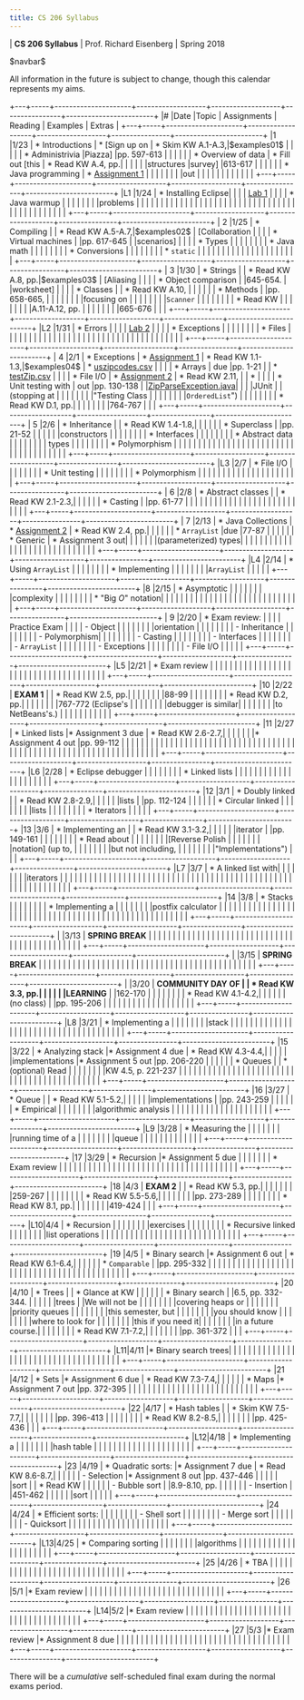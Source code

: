 ```yaml
---
title: CS 206 Syllabus
---
```


<div id="header">

| **CS 206 Syllabus**
| Prof. Richard Eisenberg
| Spring 2018

</div>

\$navbar\$

All information in the future is subject to change, though this calendar
represents my aims.

+---+-----+---------------------+-------------------+-------------------+----------------+------------------------+
|\# |Date |Topic                |  Assignments      | Reading           | Examples       |  Extras                |
+---+-----+---------------------+-------------------+-------------------+----------------+------------------------+
|1  |1/23 | * Introductions     | * [Sign up on     | * Skim KW A.1-A.3,|\$examples01\$  |                        |
|   |     | * Administrivia     |Piazza]            |pp. 597-613        |                |                        |
|   |     | * Overview of data  | * Fill out [this  | * Read KW A.4, pp.|                |                        |
|   |     |structures           |survey]            |613-617            |                |                        |
|   |     | * Java programming  | * [Assignment 1]  |                   |                |                        |
|   |     |                     |out                |                   |                |                        |
|   |     |                     |                   |                   |                |                        |
+---+-----+---------------------+-------------------+-------------------+----------------+------------------------+
|L1 |1/24 | * Installing Eclipse|                   |                   |                | [Lab 1]                |
|   |     | * Java warmup       |                   |                   |                |                        |
|   |     |problems             |                   |                   |                |                        |
|   |     |                     |                   |                   |                |                        |
|   |     |                     |                   |                   |                |                        |
|   |     |                     |                   |                   |                |                        |
|   |     |                     |                   |                   |                |                        |
|   |     |                     |                   |                   |                |                        |
+---+-----+---------------------+-------------------+-------------------+----------------+------------------------+
| 2 |1/25 | * Compiling         |                   | * Read KW A.5-A.7,|\$examples02\$  | [Collaboration         |
|   |     | * Virtual machines  |                   |pp. 617-645        |                |scenarios]              |
|   |     | * Types             |                   |                   |                |                        |
|   |     | * Java math         |                   |                   |                |                        |
|   |     | * Conversions       |                   |                   |                |                        |
|   |     | * `static`          |                   |                   |                |                        |
|   |     |                     |                   |                   |                |                        |
|   |     |                     |                   |                   |                |                        |
+---+-----+---------------------+-------------------+-------------------+----------------+------------------------+
| 3 |1/30 | * Strings           |                   | * Read KW A.8, pp.|\$examples03\$  | [Aliasing              |
|   |     | * Object comparison |                   |645-654.           |                |worksheet]              |
|   |     | * Classes           |                   | * Read KW A.10,   |                |                        |
|   |     | * Methods           |                   |pp. 658-665,       |                |                        |
|   |     |                     |                   |focusing on        |                |                        |
|   |     |                     |                   |`Scanner`          |                |                        |
|   |     |                     |                   | * Read KW         |                |                        |
|   |     |                     |                   |A.11-A.12, pp.     |                |                        |
|   |     |                     |                   |665-676            |                |                        |
+---+-----+---------------------+-------------------+-------------------+----------------+------------------------+
|L2 |1/31 | * Errors            |                   |                   |                | [Lab 2]                |
|   |     | * Exceptions        |                   |                   |                |                        |
|   |     | * Files             |                   |                   |                |                        |
|   |     |                     |                   |                   |                |                        |
|   |     |                     |                   |                   |                |                        |
|   |     |                     |                   |                   |                |                        |
|   |     |                     |                   |                   |                |                        |
+---+-----+---------------------+-------------------+-------------------+----------------+------------------------+
| 4 |2/1  | * Exceptions        | * [Assignment 1]  | * Read KW 1.1-1.3,|\$examples04\$  | * [uszipcodes.csv]     |
|   |     | * Arrays            |        due        |pp. 1-21           |                | * [testZip.csv]        |
|   |     | * File I/O          | * [Assignment 2]  | * Read KW 2.11,   |                | *                      |
|   |     | * Unit testing with |        out        |pp. 130-138        |                |[ZipParseException.java]|
|   |     |JUnit                |                   |(stopping at       |                |                        |
|   |     |                     |                   |"Testing Class     |                |                        |
|   |     |                     |                   |`OrderedList`")    |                |                        |
|   |     |                     |                   | * Read KW D.1, pp.|                |                        |
|   |     |                     |                   |764-767            |                |                        |
+---+-----+---------------------+-------------------+-------------------+----------------+------------------------+
| 5 |2/6  | * Inheritance       |                   | * Read KW 1.4-1.8,|                |                        |
|   |     | * Superclass        |                   |pp. 21-52          |                |                        |
|   |     |constructors         |                   |                   |                |                        |
|   |     | * Interfaces        |                   |                   |                |                        |
|   |     | * Abstract data     |                   |                   |                |                        |
|   |     |  types              |                   |                   |                |                        |
|   |     | * Polymorphism      |                   |                   |                |                        |
|   |     |                     |                   |                   |                |                        |
|   |     |                     |                   |                   |                |                        |
|   |     |                     |                   |                   |                |                        |
|   |     |                     |                   |                   |                |                        |
+---+-----+---------------------+-------------------+-------------------+----------------+------------------------+
|L3 |2/7  | * File I/O          |                   |                   |                |                        |
|   |     | * Unit testing      |                   |                   |                |                        |
|   |     | * Polymorphism      |                   |                   |                |                        |
|   |     |                     |                   |                   |                |                        |
|   |     |                     |                   |                   |                |                        |
+---+-----+---------------------+-------------------+-------------------+----------------+------------------------+
| 6 |2/8  | * Abstract classes  |                   | * Read KW 2.1-2.3,|                |                        |
|   |     | * Casting           |                   |pp. 61-77          |                |                        |
|   |     |                     |                   |                   |                |                        |
|   |     |                     |                   |                   |                |                        |
|   |     |                     |                   |                   |                |                        |
+---+-----+---------------------+-------------------+-------------------+----------------+------------------------+
| 7 |2/13 | * Java Collections  | * [Assignment 2]  | * Read KW 2.4, pp.|                |                        |
|   |     | * `ArrayList`       |due                |77-87              |                |                        |
|   |     | * Generic           | * Assignment 3 out|                   |                |                        |
|   |     |(parameterized) types|                   |                   |                |                        |
|   |     |                     |                   |                   |                |                        |
|   |     |                     |                   |                   |                |                        |
|   |     |                     |                   |                   |                |                        |
+---+-----+---------------------+-------------------+-------------------+----------------+------------------------+
|L4 |2/14 | * Using `ArrayList` |                   |                   |                |                        |
|   |     | * Implementing      |                   |                   |                |                        |
|   |     |`ArrayList`          |                   |                   |                |                        |
+---+-----+---------------------+-------------------+-------------------+----------------+------------------------+
|8  |2/15 | * Asymptotic        |                   |                   |                |                        |
|   |     |complexity           |                   |                   |                |                        |
|   |     | * "Big $O$" notation|                   |                   |                |                        |
|   |     |                     |                   |                   |                |                        |
|   |     |                     |                   |                   |                |                        |
|   |     |                     |                   |                   |                |                        |
+---+-----+---------------------+-------------------+-------------------+----------------+------------------------+
| 9 |2/20 | * Exam review:      |                   |                   |                | Practice Exam          |
|   |     |       - Object      |                   |                   |                |                        |
|   |     |orientation          |                   |                   |                |                        |
|   |     |       - Inheritance |                   |                   |                |                        |
|   |     |       - Polymorphism|                   |                   |                |                        |
|   |     |       - Casting     |                   |                   |                |                        |
|   |     |       - Interfaces  |                   |                   |                |                        |
|   |     |       - `ArrayList` |                   |                   |                |                        |
|   |     |       - Exceptions  |                   |                   |                |                        |
|   |     |       - File I/O    |                   |                   |                |                        |
+---+-----+---------------------+-------------------+-------------------+----------------+------------------------+
|L5 |2/21 | * Exam review       |                   |                   |                |                        |
|   |     |                     |                   |                   |                |                        |
|   |     |                     |                   |                   |                |                        |
|   |     |                     |                   |                   |                |                        |
|   |     |                     |                   |                   |                |                        |
+---+-----+---------------------+-------------------+-------------------+----------------+------------------------+
|10 |2/22 | **EXAM 1**          |                   | * Read KW 2.5, pp.|                |                        |
|   |     |                     |                   |88-99              |                |                        |
|   |     |                     |                   | * Read KW D.2, pp.|                |                        |
|   |     |                     |                   |767-772 (Eclipse's |                |                        |
|   |     |                     |                   |debugger is similar|                |                        |
|   |     |                     |                   |to NetBeans's.)    |                |                        |
|   |     |                     |                   |                   |                |                        |
+---+-----+---------------------+-------------------+-------------------+----------------+------------------------+
|11 |2/27 | * Linked lists      |* Assignment 3 due | * Read KW 2.6-2.7,|                |                        |
|   |     |                     |* Assignment 4 out |pp. 99-112         |                |                        |
|   |     |                     |                   |                   |                |                        |
|   |     |                     |                   |                   |                |                        |
|   |     |                     |                   |                   |                |                        |
|   |     |                     |                   |                   |                |                        |
|   |     |                     |                   |                   |                |                        |
|   |     |                     |                   |                   |                |                        |
|   |     |                     |                   |                   |                |                        |
|   |     |                     |                   |                   |                |                        |
+---+-----+---------------------+-------------------+-------------------+----------------+------------------------+
|L6 |2/28 | * Eclipse debugger  |                   |                   |                |                        |
|   |     | * Linked lists      |                   |                   |                |                        |
|   |     |                     |                   |                   |                |                        |
|   |     |                     |                   |                   |                |                        |
+---+-----+---------------------+-------------------+-------------------+----------------+------------------------+
|12 |3/1  | * Doubly linked     |                   | * Read KW 2.8-2.9,|                |                        |
|   |     |lists                |                   |pp. 112-124        |                |                        |
|   |     | * Circular linked   |                   |                   |                |                        |
|   |     |lists                |                   |                   |                |                        |
|   |     | * Iterators         |                   |                   |                |                        |
+---+-----+---------------------+-------------------+-------------------+----------------+------------------------+
|13 |3/6  | * Implementing an   |                   | * Read KW 3.1-3.2,|                |                        |
|   |     |iterator             |                   |pp. 149-161        |                |                        |
|   |     |                     |                   | * Read about      |                |                        |
|   |     |                     |                   |[Reverse Polish    |                |                        |
|   |     |                     |                   |notation] (up to,  |                |                        |
|   |     |                     |                   |but not including, |                |                        |
|   |     |                     |                   |"Implementations") |                |                        |
+---+-----+---------------------+-------------------+-------------------+----------------+------------------------+
|L7 |3/7  | * A linked list with|                   |                   |                |                        |
|   |     |iterators            |                   |                   |                |                        |
|   |     |                     |                   |                   |                |                        |
|   |     |                     |                   |                   |                |                        |
|   |     |                     |                   |                   |                |                        |
|   |     |                     |                   |                   |                |                        |
|   |     |                     |                   |                   |                |                        |
|   |     |                     |                   |                   |                |                        |
|   |     |                     |                   |                   |                |                        |
+---+-----+---------------------+-------------------+-------------------+----------------+------------------------+
|14 |3/8  | * Stacks            |                   |                   |                |                        |
|   |     | * Implementing a    |                   |                   |                |                        |
|   |     |postfix calculator   |                   |                   |                |                        |
|   |     |                     |                   |                   |                |                        |
|   |     |                     |                   |                   |                |                        |
|   |     |                     |                   |                   |                |                        |
|   |     |                     |                   |                   |                |                        |
|   |     |                     |                   |                   |                |                        |
|   |     |                     |                   |                   |                |                        |
+---+-----+---------------------+-------------------+-------------------+----------------+------------------------+
|   |3/13 | **SPRING BREAK**    |                   |                   |                |                        |
|   |     |                     |                   |                   |                |                        |
|   |     |                     |                   |                   |                |                        |
|   |     |                     |                   |                   |                |                        |
|   |     |                     |                   |                   |                |                        |
|   |     |                     |                   |                   |                |                        |
+---+-----+---------------------+-------------------+-------------------+----------------+------------------------+
|   |3/15 | **SPRING BREAK**    |                   |                   |                |                        |
|   |     |                     |                   |                   |                |                        |
|   |     |                     |                   |                   |                |                        |
|   |     |                     |                   |                   |                |                        |
|   |     |                     |                   |                   |                |                        |
|   |     |                     |                   |                   |                |                        |
+---+-----+---------------------+-------------------+-------------------+----------------+------------------------+
|   |3/20 | **COMMUNITY DAY OF  |                   | * Read KW 3.3, pp.|                |                        |
|   |     |LEARNING**           |                   |162-170            |                |                        |
|   |     |                     |                   | * Read KW 4.1-4.2,|                |                        |
|   |     |(no class)           |                   |pp. 195-206        |                |                        |
|   |     |                     |                   |                   |                |                        |
|   |     |                     |                   |                   |                |                        |
+---+-----+---------------------+-------------------+-------------------+----------------+------------------------+
|L8 |3/21 | * Implementing a    |                   |                   |                |                        |
|   |     |stack                |                   |                   |                |                        |
|   |     |                     |                   |                   |                |                        |
|   |     |                     |                   |                   |                |                        |
|   |     |                     |                   |                   |                |                        |
|   |     |                     |                   |                   |                |                        |
+---+-----+---------------------+-------------------+-------------------+----------------+------------------------+
|15 |3/22 | * Analyzing stack   |* Assignment 4 due | * Read KW 4.3-4.4,|                |                        |
|   |     |implementations      |* Assignment 5 out |pp. 206-220        |                |                        |
|   |     | * Queues            |                   | * (optional) Read |                |                        |
|   |     |                     |                   |KW 4.5, p. 221-237 |                |                        |
|   |     |                     |                   |                   |                |                        |
|   |     |                     |                   |                   |                |                        |
|   |     |                     |                   |                   |                |                        |
|   |     |                     |                   |                   |                |                        |
|   |     |                     |                   |                   |                |                        |
+---+-----+---------------------+-------------------+-------------------+----------------+------------------------+
|16 |3/27 | * Queue             |                   | * Read KW 5.1-5.2,|                |                        |
|   |     |implementations      |                   |pp. 243-259        |                |                        |
|   |     | * Empirical         |                   |                   |                |                        |
|   |     |algorithmic analysis |                   |                   |                |                        |
|   |     |                     |                   |                   |                |                        |
|   |     |                     |                   |                   |                |                        |
+---+-----+---------------------+-------------------+-------------------+----------------+------------------------+
|L9 |3/28 | * Measuring the     |                   |                   |                |                        |
|   |     |running time of a    |                   |                   |                |                        |
|   |     |queue                |                   |                   |                |                        |
|   |     |                     |                   |                   |                |                        |
+---+-----+---------------------+-------------------+-------------------+----------------+------------------------+
|17 |3/29 | * Recursion         |* Assignment 5 due |                   |                |                        |
|   |     | * Exam review       |                   |                   |                |                        |
|   |     |                     |                   |                   |                |                        |
|   |     |                     |                   |                   |                |                        |
|   |     |                     |                   |                   |                |                        |
|   |     |                     |                   |                   |                |                        |
+---+-----+---------------------+-------------------+-------------------+----------------+------------------------+
|18 |4/3  | **EXAM 2**          |                   | * Read KW 5.3, pp.|                |                        |
|   |     |                     |                   |259-267            |                |                        |
|   |     |                     |                   | * Read KW 5.5-5.6,|                |                        |
|   |     |                     |                   |pp. 273-289        |                |                        |
|   |     |                     |                   | * Read KW 8.1, pp.|                |                        |
|   |     |                     |                   |419-424            |                |                        |
+---+-----+---------------------+-------------------+-------------------+----------------+------------------------+
|L10|4/4  | * Recursion         |                   |                   |                |                        |
|   |     |exercises            |                   |                   |                |                        |
|   |     | * Recursive linked  |                   |                   |                |                        |
|   |     |list operations      |                   |                   |                |                        |
|   |     |                     |                   |                   |                |                        |
|   |     |                     |                   |                   |                |                        |
|   |     |                     |                   |                   |                |                        |
+---+-----+---------------------+-------------------+-------------------+----------------+------------------------+
|19 |4/5  | * Binary search     |* Assignment 6 out | * Read KW 6.1-6.4,|                |                        |
|   |     | * `Comparable`      |                   |pp. 295-332        |                |                        |
|   |     |                     |                   |                   |                |                        |
|   |     |                     |                   |                   |                |                        |
|   |     |                     |                   |                   |                |                        |
|   |     |                     |                   |                   |                |                        |
|   |     |                     |                   |                   |                |                        |
+---+-----+---------------------+-------------------+-------------------+----------------+------------------------+
|20 |4/10 | * Trees             |                   | * Glance at KW    |                |                        |
|   |     | * Binary search     |                   |6.5, pp. 332-344.  |                |                        |
|   |     |trees                |                   |We will not be     |                |                        |
|   |     |                     |                   |covering heaps or  |                |                        |
|   |     |                     |                   |priority queues    |                |                        |
|   |     |                     |                   |this semester, but |                |                        |
|   |     |                     |                   |you should know    |                |                        |
|   |     |                     |                   |where to look for  |                |                        |
|   |     |                     |                   |this if you need it|                |                        |
|   |     |                     |                   |in a future course.|                |                        |
|   |     |                     |                   | * Read KW 7.1-7.2,|                |                        |
|   |     |                     |                   |pp. 361-372        |                |                        |
+---+-----+---------------------+-------------------+-------------------+----------------+------------------------+
|L11|4/11 |* Binary search trees|                   |                   |                |                        |
|   |     |                     |                   |                   |                |                        |
|   |     |                     |                   |                   |                |                        |
|   |     |                     |                   |                   |                |                        |
|   |     |                     |                   |                   |                |                        |
+---+-----+---------------------+-------------------+-------------------+----------------+------------------------+
|21 |4/12 | * Sets              |* Assignment 6 due | * Read KW 7.3-7.4,|                |                        |
|   |     | * Maps              |* Assignment 7 out |pp. 372-395        |                |                        |
|   |     |                     |                   |                   |                |                        |
|   |     |                     |                   |                   |                |                        |
|   |     |                     |                   |                   |                |                        |
+---+-----+---------------------+-------------------+-------------------+----------------+------------------------+
|22 |4/17 | * Hash tables       |                   | * Skim KW 7.5-7.7,|                |                        |
|   |     |                     |                   |pp. 396-413        |                |                        |
|   |     |                     |                   | * Read KW 8.2-8.5,|                |                        |
|   |     |                     |                   |pp. 425-436        |                |                        |
+---+-----+---------------------+-------------------+-------------------+----------------+------------------------+
|L12|4/18 | * Implementing a    |                   |                   |                |                        |
|   |     |hash table           |                   |                   |                |                        |
|   |     |                     |                   |                   |                |                        |
|   |     |                     |                   |                   |                |                        |
+---+-----+---------------------+-------------------+-------------------+----------------+------------------------+
|23 |4/19 | * Quadratic sorts:  |* Assignment 7 due | * Read KW 8.6-8.7,|                |                        |
|   |     |       - Selection   |* Assignment 8 out |pp. 437-446        |                |                        |
|   |     |sort                 |                   | * Read KW         |                |                        |
|   |     |       - Bubble sort |                   |8.9-8.10, pp.      |                |                        |
|   |     |       - Insertion   |                   |451-462            |                |                        |
|   |     |sort                 |                   |                   |                |                        |
+---+-----+---------------------+-------------------+-------------------+----------------+------------------------+
|24 |4/24 | * Efficient sorts:  |                   |                   |                |                        |
|   |     |       - Shell sort  |                   |                   |                |                        |
|   |     |       - Merge sort  |                   |                   |                |                        |
|   |     |       - Quicksort   |                   |                   |                |                        |
|   |     |                     |                   |                   |                |                        |
|   |     |                     |                   |                   |                |                        |
+---+-----+---------------------+-------------------+-------------------+----------------+------------------------+
|L13|4/25 | * Comparing sorting |                   |                   |                |                        |
|   |     |algorithms           |                   |                   |                |                        |
|   |     |                     |                   |                   |                |                        |
|   |     |                     |                   |                   |                |                        |
+---+-----+---------------------+-------------------+-------------------+----------------+------------------------+
|25 |4/26 | * TBA               |                   |                   |                |                        |
|   |     |                     |                   |                   |                |                        |
|   |     |                     |                   |                   |                |                        |
|   |     |                     |                   |                   |                |                        |
+---+-----+---------------------+-------------------+-------------------+----------------+------------------------+
|26 |5/1  |* Exam review        |                   |                   |                |                        |
|   |     |                     |                   |                   |                |                        |
|   |     |                     |                   |                   |                |                        |
|   |     |                     |                   |                   |                |                        |
+---+-----+---------------------+-------------------+-------------------+----------------+------------------------+
|L14|5/2  |* Exam review        |                   |                   |                |                        |
|   |     |                     |                   |                   |                |                        |
|   |     |                     |                   |                   |                |                        |
|   |     |                     |                   |                   |                |                        |
|   |     |                     |                   |                   |                |                        |
+---+-----+---------------------+-------------------+-------------------+----------------+------------------------+
|27 |5/3  |* Exam review        |* Assignment 8 due |                   |                |                        |
|   |     |                     |                   |                   |                |                        |
|   |     |                     |                   |                   |                |                        |
|   |     |                     |                   |                   |                |                        |
|   |     |                     |                   |                   |                |                        |
+---+-----+---------------------+-------------------+-------------------+----------------+------------------------+

There will be a *cumulative* self-scheduled final exam during the normal exams period.

[Sign up on Piazza]: https://piazza.com/brynmawr/spring2018/cs206
[this survey]: https://docs.google.com/forms/d/e/1FAIpQLSd5t9j-g-oRTGbv6UrEheki1m94nKv6qIQuO-7xGif7krptew/viewform?usp=sf_link
[Lab 1]: lab01/lab.html
[Reverse Polish notation]: https://en.wikipedia.org/wiki/Reverse_Polish_notation
[Assignment 1]: hw01/Warmup.pdf
[Collaboration scenarios]: 02/CollaborationScenarios.pdf
[Aliasing worksheet]: 03/Aliasing.pdf
[Lab 2]: lab02/Lab2.pdf
[Assignment 2]: hw02/ZipArray.pdf
[uszipcodes.csv]: hw02/uszipcodes.csv
[testZip.csv]: hw02/testZip.csv
[ZipParseException.java]: hw02/ZipParseException.java
